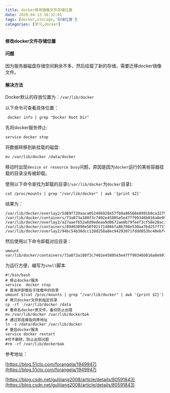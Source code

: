 ```yaml
---
title: docker修改镜像文件存储位置
date: 2020-04-13 16:32:01
tags: [docker,storage,'存储位置']
categories: [学习,docker]
---
```


#### 修改docker文件存储位置

#### 问题

因为服务器磁盘存储空间剩余不多，然后挂载了新的存储，需要迁移docker镜像文件。

#### 解决方法

Docker默认的存放位置为：`/var/lib/docker`

以下命令可查看具体位置：

```shell
 docker info | grep "Docker Root Dir"
```

先将docker服务停止:

```shell
service docker stop
```

将数据转移到新挂载的磁盘:

```shell
mv /var/lib/docker /data/docker
```

移动时出现`device or resource busy`问题，原因是因为`docker`运行的某些容器挂载的目录没有被卸载。

使用以下命令查找为卸载的目录(`/var/lib/docker`为`docker`目录):

```shell
cat /proc/mounts | grep "/var/lib/docker" | awk '{print $2}'
```

结果为：

```shell
/var/lib/docker/overlay2/5d89f720aaca052486928e57fb8a86568e8991b0ca327518f4704ba61718beb9/merged
/var/lib/docker/containers/73a873a188f3c7402e45805e5e47ff99346b016a8e9977bd609a4f242a499a25/mounts/shm
/var/lib/docker/overlay2/a27aaef652a6d9edeaa9d8672ae0b79feef3cf58e28ac34c6f56d6d777af8c02/merged
/var/lib/docker/containers/89483898e50f02171486bfa86708e530aa7bd257f717c8a336fba4a79e2e0b2c/mounts/shm
/var/lib/docker/overlay2/94bc54b30dcc128d258a8ec94293071fddd053bc40ebf4692d2fbb719fb596e4/merged

```

然后使用以下命令卸载对应目录：

```shell
umount  var/lib/docker/containers/73a873a188f3c7402e45805e5e47ff99346b016a8e9977bd609a4f242a499a25/mounts/shm
```

为运行方便，编写为`shell`脚本

```shell
#!/bin/bash
# 停止docker服务
service  docker stop
# 查询并卸载处于挂载中的目录
umount $(cat /proc/mounts | grep "/var/lib/docker" | awk '{print $2}')
# 拷贝docker文件到指定目录
cp -rf  /var/lib/docker /data
# 重命名docker原文件，备份防止出错
mv /var/lib/docker /var/lib/dockerbak
# 通过软连接指向原地址
ln -s /data/docker /var/lib/docker
# 重启docker服务
service docker restart
#可不删除，防止出现问题
#rm -rf /var/lib/dockerbak
```



参考地址：

[https://blog.51cto.com/forangela/1949947](https://blog.51cto.com/forangela/1949947)

[https://blog.csdn.net/gulijiang2008/article/details/80591843](https://blog.csdn.net/gulijiang2008/article/details/80591843)